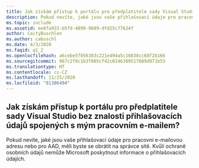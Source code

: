 ```yaml
---
title: Jak získám přístup k portálu pro předplatitele sady Visual Studio bez znalosti přihlašovacích údajů spojených s mým pracovním e-mailem?
description: Pokud nevíte, jaké jsou vaše přihlašovací údaje pro pracovní e-mailovou adresu nebo pro AAD, měli byste se obrátit na správce sítě. Kvůli ochraně...
ms.topic: include
ms.assetid: ee8fa933-b5fd-4099-9689-dfd25c77624f
author: CaityBuschlen
ms.author: cabuschl
ms.date: 4/3/2020
ms.faqid: q1_2
ms.openlocfilehash: a6cebe5f056383c221e494a5c10838cc68f2b166
ms.sourcegitcommit: 967c2f8c1b3f805cf42c0246389517689d971b53
ms.translationtype: HT
ms.contentlocale: cs-CZ
ms.lasthandoff: 11/25/2020
ms.locfileid: "81386494"
---
```

## <a name="how-do-i-access-the-my-visual-studio-subscribers-portal-without-knowing-my-login-credentials-associated-with-my-work-email"></a>Jak získám přístup k portálu pro předplatitele sady Visual Studio bez znalosti přihlašovacích údajů spojených s mým pracovním e-mailem?

Pokud nevíte, jaké jsou vaše přihlašovací údaje pro pracovní e-mailovou adresu nebo pro AAD, měli byste se obrátit na správce sítě. Kvůli ochraně osobních údajů nemůže Microsoft poskytnout informace o přihlašovacích údajích.
